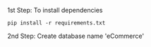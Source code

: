 1st Step: To install dependencies
```
pip install -r requirements.txt
```
2nd Step: Create database name 'eCommerce'